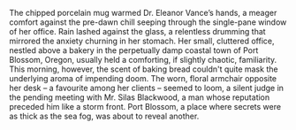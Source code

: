 The chipped porcelain mug warmed Dr. Eleanor Vance’s hands, a meager comfort against the pre-dawn chill seeping through the single-pane window of her office.  Rain lashed against the glass, a relentless drumming that mirrored the anxiety churning in her stomach.  Her small, cluttered office, nestled above a bakery in the perpetually damp coastal town of Port Blossom, Oregon, usually held a comforting, if slightly chaotic, familiarity.  This morning, however, the scent of baking bread couldn't quite mask the underlying aroma of impending doom.  The worn, floral armchair opposite her desk – a favourite among her clients – seemed to loom, a silent judge in the pending meeting with Mr. Silas Blackwood, a man whose reputation preceded him like a storm front.  Port Blossom, a place where secrets were as thick as the sea fog, was about to reveal another.
